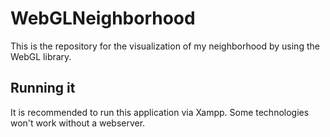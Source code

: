 # WebGLNeighborhood
This is the repository for the visualization of my neighborhood by using the WebGL library.

## Running it
It is recommended to run this application via Xampp. 
Some technologies won't work without a webserver.